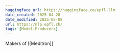 ```yaml
---
huggingface_url: https://huggingface.co/epfl-llm
date_created: 2025-04-28
date_modified: 2025-05-08
url: https://nlp.epfl.ch/
tags: [Model-Producers]
---
```

Makers of [[Meditron]]
